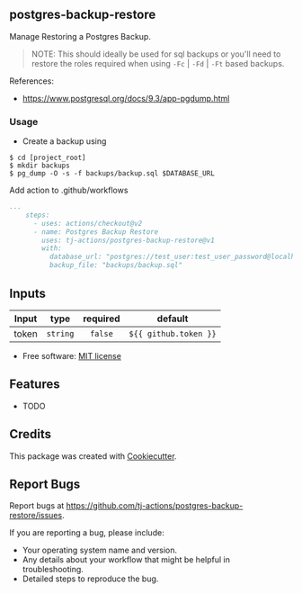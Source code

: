 postgres-backup-restore
-----------------------

Manage Restoring a Postgres Backup.

> NOTE: This should ideally be used for sql backups or you'll need to restore the roles required when using `-Fc` | `-Fd` | `-Ft` based backups.

References: 
- https://www.postgresql.org/docs/9.3/app-pgdump.html


### Usage

- Create a backup using
```shell script
$ cd [project_root]
$ mkdir backups
$ pg_dump -O -s -f backups/backup.sql $DATABASE_URL
```

Add action to .github/workflows

```yaml
...
    steps:
      - uses: actions/checkout@v2
      - name: Postgres Backup Restore
        uses: tj-actions/postgres-backup-restore@v1
        with:
          database_url: "postgres://test_user:test_user_password@localhost:5432/testdb"
          backup_file: "backups/backup.sql"
```


## Inputs

|   Input       |    type    |  required     |  default             | 
|:-------------:|:-----------:|:-------------:|:---------------------:|
| token         |  `string`   |    `false`    | `${{ github.token }}` |



* Free software: [MIT license](LICENSE)

Features
--------

* TODO


Credits
-------

This package was created with [Cookiecutter](https://github.com/cookiecutter/cookiecutter).



Report Bugs
-----------

Report bugs at https://github.com/tj-actions/postgres-backup-restore/issues.

If you are reporting a bug, please include:

* Your operating system name and version.
* Any details about your workflow that might be helpful in troubleshooting.
* Detailed steps to reproduce the bug.

